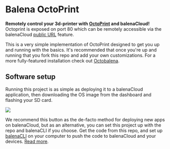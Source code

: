 # Balena OctoPrint
**Remotely control your 3d-printer with [OctoPrint](https://github.com/foosel/OctoPrint) and balenaCloud!** Octoprint is exposed on port 80 which can be remotely accessible via the balenaCloud [public URL](https://www.balena.io/docs/learn/develop/runtime/#public-device-urls) feature.

This is a very simple implementation of OctoPrint designed to get you up and running with the basics. It's recommended that once you're up and running that you fork this repo and add your own customizations. For a more fully-featured installation check out [Octobalena](https://github.com/MatthewCroughan/octobalena).


## Software setup

Running this project is as simple as deploying it to a balenaCloud application, then downloading the OS image from the dashboard and flashing your SD card.

[![](https://balena.io/deploy.png)](https://dashboard.balena-cloud.com/deploy)

We recommend this button as the de-facto method for deploying new apps on balenaCloud, but as an alternative, you can set this project up with the repo and balenaCLI if you choose. Get the code from this repo, and set up [balenaCLI](https://github.com/balena-io/balena-cli) on your computer to push the code to balenaCloud and your devices. [Read more](https://www.balena.io/docs/learn/deploy/deployment/).

